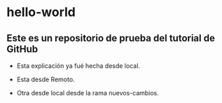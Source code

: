 # hello-world
Este es un repositorio de prueba del tutorial de GitHub
-------------------------------------------------------
- Esta explicación ya fué hecha desde local.

- Esta desde Remoto.

- Otra desde local desde la rama nuevos-cambios.

